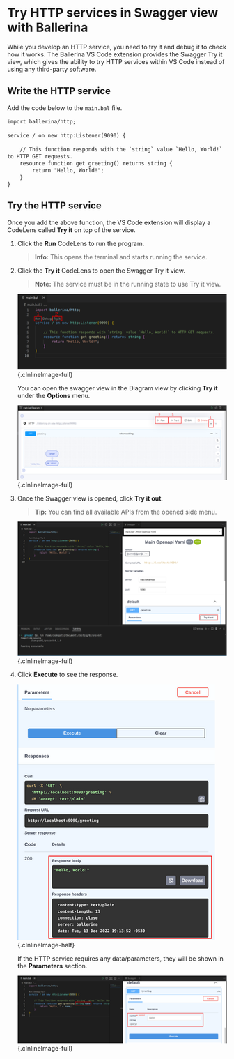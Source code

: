# Try HTTP services in Swagger view with Ballerina

While you develop an HTTP service, you need to try it and debug it to check how it works. The Ballerina VS Code extension provides the Swagger Try it view, which gives the ability to try HTTP services within VS Code instead of using any third-party software.

## Write the HTTP service

Add the code below to the `main.bal` file.

```ballerina
import ballerina/http;

service / on new http:Listener(9090) {

    // This function responds with the `string` value `Hello, World!` to HTTP GET requests.
    resource function get greeting() returns string {
        return "Hello, World!";
    }
}    
```

## Try the HTTP service

Once you add the above function, the VS Code extension will display a CodeLens called **Try it** on top of the service.

1. Click the **Run** CodeLens to run the program. 
    
    >**Info:** This opens the terminal and starts running the service.

2. Click the **Try it** CodeLens to open the Swagger Try it view.

    >**Note:** The service must be in the running state to use Try it view.

    ![Swagger codelense](../../img/build-and-try/try-http-services/swagger-codelenses.png){.cInlineImage-full}

    You can open the swagger view in the Diagram view by clicking **Try it** under the **Options** menu.
    
    ![Try it button](../../img/build-and-try/try-http-services/tryit-button.png){.cInlineImage-full}

3. Once the Swagger view is opened, click **Try it out**.

    >**Tip:** You can find all available APIs from the opened side menu.

    ![Swagger view](../../img/build-and-try/try-http-services/swagger-view-tryit-btn.png){.cInlineImage-full}

    

4. Click **Execute** to see the response.
    
    ![Swagger response](../../img/build-and-try/try-http-services/swagger-view-response.png){.cInlineImage-half}

    If the HTTP service requires any data/parameters, they will be shown in the **Parameters** section.
    
    ![Swagger parameters](../../img/build-and-try/try-http-services/swagger-view-parameters.png){.cInlineImage-full}
